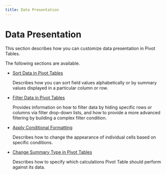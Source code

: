 ```yaml
---
title: Data Presentation
---
```

# Data Presentation
This section describes how you can customize data presentation in Pivot Tables.

The following sections are available.
* [Sort Data in Pivot Tables](data-presentation/sort-data-in-pivot-tables.md)
	
	Describes how you can sort field values alphabetically or by summary values displayed in a particular column or row.
* [Filter Data in Pivot Tables](data-presentation/filter-data-in-pivot-tables.md)
	
	Provides information on how to filter data by hiding specific rows or columns via filter drop-down lists, and how to provide a more advanced filtering by building a complex filter condition.
* [Apply Conditional Formatting](data-presentation/apply-conditional-formatting.md)
	
	Describes how to change the appearance of individual cells based on specific conditions.
* [Change Summary Type in Pivot Tables](data-presentation/change-summary-type-in-pivot-tables.md)
	
	Describes how to specify which calculations Pivot Table should perform against its data.
